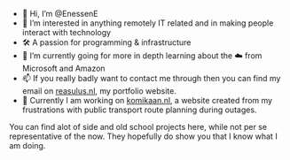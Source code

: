- 👋 Hi, I’m @EnessenE
- 👀 I’m interested in anything remotely IT related and in making people interact with technology
- 🛠️ A passion for programming & infrastructure
- 🌱 I’m currently going for more in depth learning about the ☁️ from Microsoft and Amazon
- 📫 If you really badly want to contact me through then you can find my email on [reasulus.nl](https://reasulus.nl/about), my portfolio website. 
- 🚅 Currently I am working on [komikaan.nl](komikaan.nl), a website created from my frustrations with public transport route planning during outages.

You can find alot of side and old school projects here, while not per se representative of the now. They hopefully do show you that I know what I am doing.

<!---
EnessenE/EnessenE is a ✨ special ✨ repository because its `README.md` (this file) appears on your GitHub profile.
You can click the Preview link to take a look at your changes.
--->
